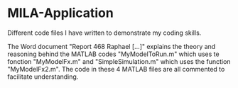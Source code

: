 # MILA-Application
Different code files I have written to demonstrate my coding skills.

The Word document "Report 468 Raphael [...]" explains the theory and reasoning behind the MATLAB codes "MyModelToRun.m" which uses te fonction "MyModelFx.m" and "SimpleSimulation.m" which uses the function "MyModelFx2.m".
The code in these 4 MATLAB files are all commented to facilitate understanding.

